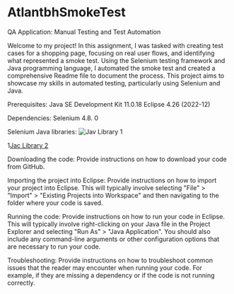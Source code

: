 # AtlantbhSmokeTest
QA Application: Manual Testing and Test Automation

Welcome to my project! In this assignment, I was tasked with creating test cases for a shopping page, focusing on real user flows, and identifying what represented a smoke test. Using the Selenium testing framework and Java programming language, I automated the smoke test and created a comprehensive Readme file to document the process. This project aims to showcase my skills in automated testing, particularly using Selenium and Java.

Prerequisites: 
Java SE Development Kit 11.0.18
Eclipse 4.26 (2022-12)

Dependencies: Selenium 4.8. 0

Selenium Java libraries:
![Jav Library 1](https://cdn.discordapp.com/attachments/1031956501792837665/1080809731880394822/JAR_1.PNG)

1[Jac Library 2](https://cdn.discordapp.com/attachments/1031956501792837665/1080809732304023582/JAR_2.PNG)

Downloading the code: Provide instructions on how to download your code from GitHub.

Importing the project into Eclipse: Provide instructions on how to import your project into Eclipse. This will typically involve selecting "File" > "Import" > "Existing Projects into Workspace" and then navigating to the folder where your code is saved.

Running the code: Provide instructions on how to run your code in Eclipse. This will typically involve right-clicking on your Java file in the Project Explorer and selecting "Run As" > "Java Application". You should also include any command-line arguments or other configuration options that are necessary to run your code.

Troubleshooting: Provide instructions on how to troubleshoot common issues that the reader may encounter when running your code. For example, if they are missing a dependency or if the code is not running correctly.
